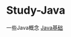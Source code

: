 # Study-Java
一些Java概念
[Java基础]([https://raw.githubusercontent.com/Gluvyi/Study-Java/main/Java.md](https://github.com/Gluvyi/Study-Java/blob/main/Java.md))
